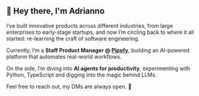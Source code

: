 ## 👋 Hey there, I'm Adrianno

I’ve built innovative products across different industries, from large enterprises to early-stage startups, and now I’m circling back to where it all started: re-learning the craft of software engineering.

Currently, I’m a **Staff Product Manager @ [Pipefy](https://www.pipefy.com)**, building an AI-powered platform that automates real-world workflows.

On the side, I’m diving into **AI agents for productivity**, experimenting with Python, TypeScript and digging into the magic behind LLMs.

Feel free to reach out, my DMs are always open. 🤝
